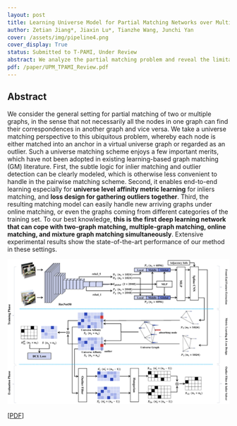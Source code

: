 ```yaml
---
layout: post
title: Learning Universe Model for Partial Matching Networks over Multiple Graphs
author: Zetian Jiang*, Jiaxin Lu*, Tianzhe Wang, Junchi Yan
cover: /assets/img/pipeline4.png
cover_display: True
status: Submitted to T-PAMI, Under Review
abstract: We analyze the partial matching problem and reveal the limitations of existing methods on distinguishing unmatched inlier and outliers. Based on a universe matching perspective, we build an end-to-end learning pipeline including universe metric learning scheme and outlier-aware loss. Our method UPM significantly outperforms SOTA on main-stream datasets. It is also the first deep learning method that can deal with different complex extension cases simultaneously, reaching a notably accelerated matching process and less space utilization as well.
pdf: /paper/UPM_TPAMI_Review.pdf
---
```


## Abstract

We consider the general setting for partial matching of two or multiple graphs, in the sense that not necessarily all the nodes in one graph can find their correspondences in another graph and vice versa. We take a universe matching perspective to this ubiquitous problem, whereby each node is either matched into an anchor in a virtual universe graph or regarded as an outlier. Such a universe matching scheme enjoys a few important merits, which have not been adopted in existing learning-based graph matching (GM) literature. First, the subtle logic for inlier matching and outlier detection can be clearly modeled, which is otherwise less convenient to handle in the pairwise matching scheme. Second, it enables end-to-end learning especially for **universe level affinity metric learning** for inliers matching, and **loss design for gathering outliers together**. Third, the resulting matching model can easily handle new arriving graphs under online matching, or even the graphs coming from different categories of the training set. To our best knowledge, **this is the first deep learning network that can cope with two-graph matching, multiple-graph matching, online matching, and mixture graph matching simultaneously**. Extensive experimental results show the state-of-the-art performance of our method in these settings.

![pipeline4](\assets\img\pipeline4.png)

[[PDF](/paper/UPM_TPAMI_Review.pdf)]


